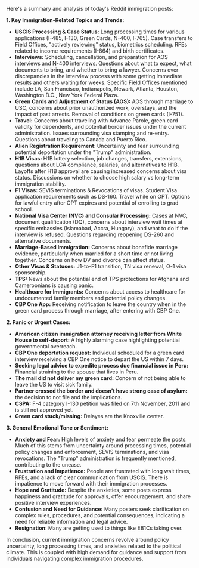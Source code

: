 Here's a summary and analysis of today's Reddit immigration posts:

**1. Key Immigration-Related Topics and Trends:**

*   **USCIS Processing & Case Status:** Long processing times for various applications (I-485, I-130, Green Cards, N-400, I-765). Case transfers to Field Offices, "actively reviewing" status, biometrics scheduling. RFEs related to income requirements (I-864) and birth certificates.
*   **Interviews:** Scheduling, cancellation, and preparation for AOS interviews and N-400 interviews. Questions about what to expect, what documents to bring, and whether to bring a lawyer. Concerns over discrepancies in the interview process with some getting immediate results and others waiting for weeks. Specific Field Offices mentioned include LA, San Francisco, Indianapolis, Newark, Atlanta, Houston, Washington D.C., New York Federal Plaza.
*   **Green Cards and Adjustment of Status (AOS):** AOS through marriage to USC, concerns about prior unauthorized work, overstays, and the impact of past arrests. Removal of conditions on green cards (I-751).
*   **Travel:** Concerns about traveling with Advance Parole, green card validity for dependents, and potential border issues under the current administration. Issues surrounding visa stamping and re-entry. Questions about traveling to Canada and Puerto Rico.
*   **Alien Registration Requirement**: Uncertainty and fear surrounding potential deportation under the "Trump" administration.
*   **H1B Visas:** H1B lottery selection, job changes, transfers, extensions, questions about LCA compliance, salaries, and alternatives to H1B. Layoffs after H1B approval are causing increased concerns about visa status. Discussions on whether to choose high salary vs long-term immigration stability.
*   **F1 Visas:** SEVIS terminations & Revocations of visas. Student Visa application requirements such as DS-160. Travel while on OPT. Options for lawful entry after OPT expires and potential of enrolling to grad school.
*   **National Visa Center (NVC) and Consular Processing:** Cases at NVC, document qualification (DQ), concerns about interview wait times at specific embassies (Islamabad, Accra, Hungary), and what to do if the interview is refused. Questions regarding reopening DS-260 and alternative documents.
*   **Marriage-Based Immigration:** Concerns about bonafide marriage evidence, particularly when married for a short time or not living together. Concerns on how DV and divorce can affect status.
*   **Other Visas & Statuses:** J1-to-F1 transition, TN visa renewal, O-1 visa sponsorship.
*   **TPS:** News about the potential end of TPS protections for Afghans and Cameroonians is causing panic.
*   **Healthcare for Immigrants:** Concerns about access to healthcare for undocumented family members and potential policy changes.
*   **CBP One App:** Receiving notification to leave the country when in the green card process through marriage, after entering with CBP One.

**2. Panic or Urgent Cases:**

*   **American citizen immigration attorney receiving letter from White House to self-deport:** A highly alarming case highlighting potential governmental overreach.
*   **CBP One deportation request:** Individual scheduled for a green card interview receiving a CBP One notice to depart the US within 7 days.
*   **Seeking legal advice to expedite process due financial issue in Peru:** Financial straining to the spouse that lives in Peru.
*   **The mail did not deliver my green card:** Concern of not being able to leave the US to visit sick family.
*   **Partner crossed the border and doesn’t have strong case of asylum:** the decision to not file and the implications.
*   **CSPA:** F-4 category I-130 petition was filed on 7th November, 2011 and is still not approved yet.
*   **Green card stuck/missing:** Delayes are the Knoxville center.

**3. General Emotional Tone or Sentiment:**

*   **Anxiety and Fear:** High levels of anxiety and fear permeate the posts. Much of this stems from uncertainty around processing times, potential policy changes and enforcement, SEVIS terminations, and visa revocations. The "Trump" administration is frequently mentioned, contributing to the unease.
*   **Frustration and Impatience:** People are frustrated with long wait times, RFEs, and a lack of clear communication from USCIS. There is impatience to move forward with their immigration processes.
*   **Hope and Gratitude:** Despite the anxieties, some posts express happiness and gratitude for approvals, offer encouragement, and share positive interview experiences.
*   **Confusion and Need for Guidance:** Many posters seek clarification on complex rules, procedures, and potential consequences, indicating a need for reliable information and legal advice.
*   **Resignation**: Many are getting used to things like EB1Cs taking over.

In conclusion, current immigration concerns revolve around policy uncertainty, long processing times, and anxieties related to the political climate. This is coupled with high demand for guidance and support from individuals navigating complex immigration procedures.

